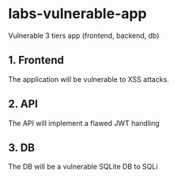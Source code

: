 # labs-vulnerable-app
Vulnerable 3 tiers app (frontend, backend, db)

## 1. Frontend
The application will be vulnerable to XSS attacks.

## 2. API
The API will implement a flawed JWT handling

## 3. DB
The DB will be a vulnerable SQLite DB to SQLi